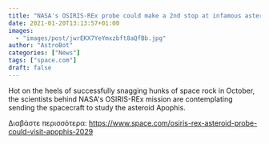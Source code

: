 ```yaml
---
title: "NASA's OSIRIS-REx probe could make a 2nd stop at infamous asteroid Apophis"
date: 2021-01-20T13:13:57+01:00
images:
  - "images/post/jwrEKX7YeYmxzbft8aQfBb.jpg"
author: "AstroBot"
categories: ["News"]
tags: ["space.com"]
draft: false
---
```


Hot on the heels of successfully snagging hunks of space rock in October, the scientists behind NASA's OSIRIS-REx mission are contemplating sending the spacecraft to study the asteroid Apophis. 

Διαβάστε περισσότερα: https://www.space.com/osiris-rex-asteroid-probe-could-visit-apophis-2029
